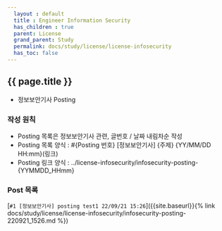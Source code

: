 ```yaml
---  
  layout : default  
  title : Engineer Information Security     
  has_children : true   
  parent: License  
  grand_parent: Study  
  permalink: docs/study/license/license-infosecurity  
  has_toc: false  
---  
```


## {{ page.title }} 
  - 정보보안기사 Posting    

### 작성 원칙  
  - Posting 목록은 정보보안기사 관련, 글번호 / 날짜 내림차순 작성  
  - Posting 목록 양식 : #{Posting 번호} [정보보안기사] {주제} {YY/MM/DD HH:mm}(링크)  
  - Posting 링크 양식 : ../license-infosecurity/infosecurity-posting-{YYMMDD_HHmm}

### Post 목록   
  [`#1 [정보보안기사] posting test1 22/09/21 15:26`]({{site.baseurl}}{% link docs/study/license/license-infosecurity/infosecurity-posting-220921_1526.md %})  